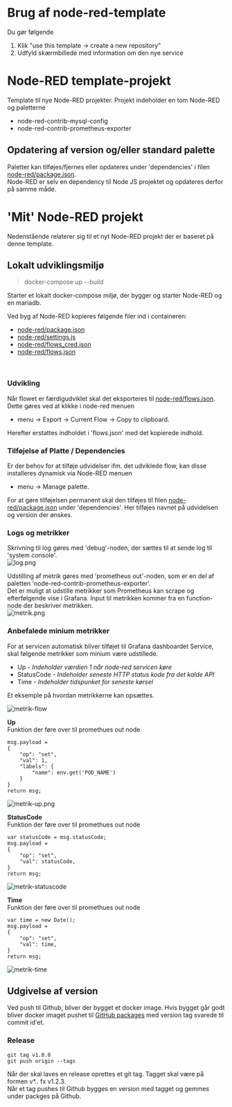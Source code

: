 # Brug af node-red-template
Du gør følgende
1. Klik "use this template -> create a new repository"
2. Udfyld skærmbillede med information om den nye service

# Node-RED template-projekt
Template til nye Node-RED projekter.
Projekt indeholder en tom Node-RED og paletterne
* node-red-contrib-mysql-config
* node-red-contrib-prometheus-exporter

## Opdatering af version og/eller standard palette
Paletter kan tilføjes/fjernes eller opdateres under 'dependencies' i filen [node-red/package.json](node-red/package.json).
<br>
Node-RED er selv en dependency til Node JS projektet og opdateres derfor på samme måde.

# 'Mit' Node-RED projekt
Nedenstående relaterer sig til et nyt Node-RED projekt der er baseret på denne template.

## Lokalt udviklingsmiljø
> docker-compose up --build

Starter et lokalt docker-compose miljø, der bygger og starter Node-RED og en mariadb.

Ved byg af Node-RED kopieres følgende filer ind i containeren:
* [node-red/package.json](node-red/package.json)
* [node-red/settings.js](node-red/settings.js)
* [node-red/flows_cred.json](node-red/flows_cred.json)
* [node-red/flows.json](node-red/flows.json)
<br>

### Udvikling
Når flowet er færdigudviklet skal det eksporteres til [node-red/flows.json](node-red/flows.json).
<br>
Dette gøres ved at klikke i node-red menuen
* menu -> Export -> Current Flow -> Copy to clipboard. 

Herefter erstattes indholdet i 'flows.json' med det kopierede indhold.

### Tilføjelse af Platte / Dependencies
Er der behov for at tilføje udvidelser ifm. det udviklede flow, kan disse installeres dynamisk via Node-RED menuen
* menu -> Manage palette.

For at gøre tilføjelsen permanent skal den tilføjes til filen [node-red/package.json](node-red/package.json) under 'dependencies'. Her tilføjes navnet på udvidelsen og version der ønskes.
<br>

### Logs og metrikker
Skrivning til log gøres med 'debug'-noden, der sættes til at sende log til 'system console'.
<br>
![log.png](images/log.png)

Udstilling af metrik gøres med 'prometheus out'-noden, som er en del af paletten 'node-red-contrib-prometheus-exporter'.
<br>
Det er muligt at udstille metrikker som Prometheus kan scrape og efterfølgende vise i Grafana. 
Input til metrikken kommer fra en function-node der beskriver metrikken.
<br>
![metrik.png](images/metrik.png)

### Anbefalede minium metrikker
For at servicen automatisk bliver tilføjet til Grafana dashboardet Service, skal følgende metrikker som minium være udstillede.   

- Up *- Indeholder værdien 1 når node-red servicen køre*
- StatusCode *- Indeholder seneste HTTP status kode fra det kalde API*
- Time *- Indeholder tidspunket for seneste kørsel*

Et eksemple på hvordan metrikkerne kan opsættes. 

![metrik-flow](images/metrik-flow.png)

**Up**  
Funktion der føre over til promethues out node
```
msg.payload =
{
    "op": "set",
    "val": 1,
    "labels": {
        "name": env.get('POD_NAME')
    }
}
return msg;
```
![metrik-up.png](images/metrik-up.png)

**StatusCode**   
Funktion der føre over til promethues out node   
```
var statusCode = msg.statusCode;
msg.payload =
{
    "op": "set",
    "val": statusCode,
}
return msg;
```
![metrik-statuscode](images/metrik-statuscode.png)

**Time**   
Funktion der føre over til promethues out node   
```
var time = new Date();
msg.payload =
{
    "op": "set",
    "val": time,
}
return msg;
```
![metrik-time](images/metrik-time.png)


## Udgivelse af version
Ved push til Github, bliver der bygget et docker image. Hvis bygget går godt bliver docker imaget pushet til [GitHub packages](https://github.com/orgs/Randers-Kommune-Digitalisering/packages) med version tag svarede til commit id'et. 

### Release
```
git tag v1.0.0
git push origin --tags
```

Når der skal laves en release oprettes et git tag. Tagget skal være på formen v*.*.* fx v1.2.3.
<br>
Når et tag pushes til Github bygges en version med tagget og gemmes under packges på Github.
